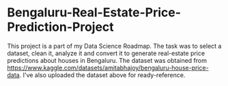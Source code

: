 # Bengaluru-Real-Estate-Price-Prediction-Project
This project is a part of my Data Science Roadmap.
The task was to select a dataset, clean it, analyze it and convert it to generate real-estate price predictions about houses in Bengaluru.
The dataset was obtained from https://www.kaggle.com/datasets/amitabhajoy/bengaluru-house-price-data. 
I've also uploaded the dataset above for ready-reference.
